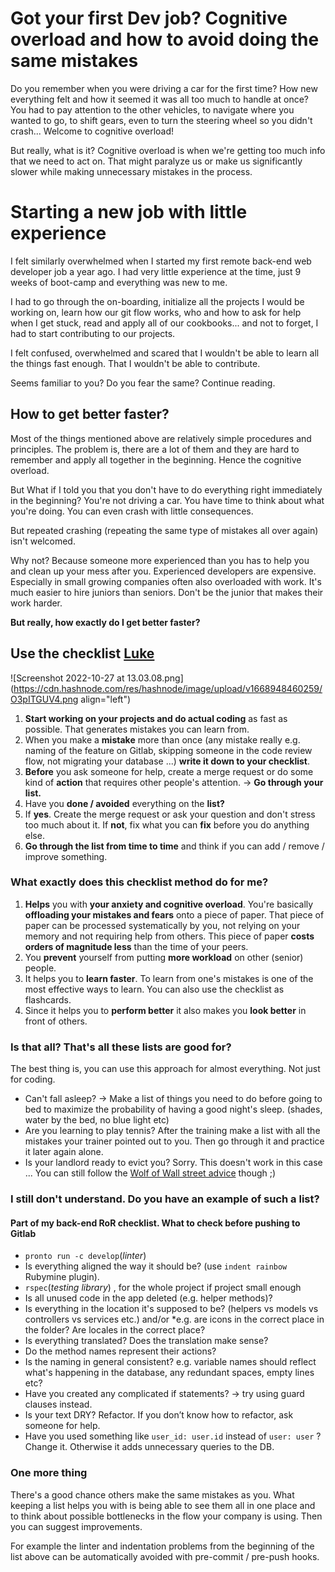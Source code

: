 # Got your first Dev job? Cognitive overload and how to avoid doing the same mistakes

Do you remember when you were driving a car for the first time? How new everything felt and how it seemed it was all too much to handle at once? You had to pay attention to the other vehicles, to navigate where you wanted to go, to shift gears, even to turn the steering wheel so you didn't crash...
Welcome to cognitive overload!

But really, what is it? Cognitive overload is when we're getting too much info that we need to act on. That might paralyze us or make us significantly slower while making unnecessary mistakes in the process.

# Starting a new job with little experience
I felt similarly overwhelmed when I started my first remote back-end web developer job a year ago. I had very little experience at the time, just 9 weeks of boot-camp and everything was new to me.

I had to go through the on-boarding, initialize all the projects I would be working on, learn how our git flow works, who and how to ask for help when I get stuck, read and apply all of our cookbooks... and not to forget, I had to start contributing to our projects.

I felt confused, overwhelmed and scared that I wouldn't be able to learn all the things fast enough. That I wouldn't be able to contribute.

Seems familiar to you? Do you fear the same? Continue reading. 

## How to get better faster?
Most of the things mentioned above are relatively simple procedures and principles. The problem is, there are a lot of them and they are hard to remember and apply all together in the beginning. Hence the cognitive overload.

But What if I told you that you don't have to do everything right immediately in the beginning? You're not driving a car. You  have time to think about what you're doing. You can even crash with little consequences. 

But repeated crashing (repeating the same type of mistakes all over again) isn't welcomed. 

Why not? Because someone more experienced than you has to help you and clean up your mess after you. Experienced developers are expensive. Especially in small growing companies often also overloaded with work. It's much easier to hire juniors than seniors. Don't be the junior that makes their work harder.

**But really, how exactly do I get better faster?**

## **Use the checklist [Luke](https://use-the-index-luke.com/)** 

![Screenshot 2022-10-27 at 13.03.08.png](https://cdn.hashnode.com/res/hashnode/image/upload/v1668948460259/O3pITGUV4.png align="left")

1. **Start working on your projects and do actual coding** as fast as possible. That generates mistakes you can learn from.
2. When you make a **mistake** more than once (any mistake really e.g. naming of the feature on Gitlab, skipping someone in the code review flow, not migrating your database ...) **write it down to your checklist**.
3. **Before** you ask someone for help, create a merge request or do some kind of **action** that requires other people's attention. -> **Go through your list.**
4. Have you **done / avoided** everything on the **list?**
5. If **yes**. Create the merge request or ask your question and don't stress too much about it. If **not**, fix what you can **fix** before you do anything else.
6. **Go through the list from time to time** and think if you can add / remove / improve something.

### What exactly does this **checklist method** do for me?
1. **Helps** you with **your anxiety and cognitive overload**. You're basically **offloading your mistakes and fears** onto a piece of paper. That piece of paper can be processed systematically by you, not relying on your memory and not requiring help from others. This piece of paper **costs orders of magnitude less** than the time of your peers.
2. You **prevent** yourself from putting **more workload** on other (senior) people.
3. It helps you to **learn faster**. To learn from one's mistakes is one of the most effective ways to learn. You can also use the checklist as flashcards.
4. Since it helps you to **perform better** it also makes you **look better** in front of others.

### Is that all? That's all these lists are good for?
The best thing is, you can use this approach for almost everything. Not just for coding.
* Can't fall asleep? -> Make a list of things you need to do before going to bed to maximize the probability of having a good night's sleep. (shades, water by the bed, no blue light etc)
* Are you learning to play tennis? After the training make a list with all the mistakes your trainer pointed out to you. Then go through it and practice it later again alone. 
* Is your landlord ready to evict you? Sorry. This doesn't work in this case ... You can still follow the [Wolf of Wall street advice](https://youtu.be/PQleT6BtCbE?t=147) though ;)

### I still don't understand. Do you have an example of such a list?

#### Part of my back-end RoR checklist. What to check before pushing to Gitlab

* `pronto run -c develop`(*linter*)
* Is everything aligned the way it should be? (use `indent rainbow` Rubymine plugin).
* `rspec`(*testing library*) , for the whole project if project small enough
* Is all unused code in the app deleted (e.g. helper methods)?
* Is everything in the location it's supposed to be? (helpers vs models vs controllers vs services etc.) and/or
 *e.g. are icons in the correct place in the folder? Are locales in the correct place?
 * Is everything translated? Does the translation make sense?
* Do the method names represent their actions?
 * Is the naming in general consistent? e.g. variable names should reflect what's happening in the database,
any redundant spaces, empty lines etc?
* Have you created any complicated if statements? -> try using guard clauses instead.
* Is your text DRY? Refactor. If you don’t know how to refactor, ask someone for help.
* Have you used something like `user_id: user.id` instead of `user: user` ? Change it. Otherwise it adds unnecessary queries to the DB. 


### One more thing
There's a good chance others make the same mistakes as you.
What keeping a list helps you with is being able to see them all in one place and to think about possible bottlenecks in the flow your company is using. Then you can suggest improvements. 

For example the linter and indentation problems from the beginning of the list above can be automatically avoided with pre-commit / pre-push hooks.